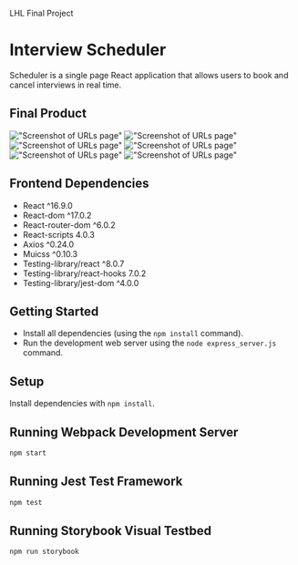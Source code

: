 LHL Final Project   
# Interview Scheduler

Scheduler is a single page React application that allows users to book and cancel interviews in real time.


## Final Product

!["Screenshot of URLs page"](https://github.com/nsagias/lhl_final/blob/master/docs/01_landing_login_page.png)
!["Screenshot of URLs page"](https://github.com/nsagias/lhl_final/blob/master/docs/02_dashboard.png)
!["Screenshot of URLs page"](https://github.com/nsagias/lhl_final/blob/master/docs/03_request_money.png)
!["Screenshot of URLs page"](https://github.com/nsagias/lhl_final/blob/master/docs/04_choose_cards.png)
!["Screenshot of URLs page"](https://github.com/nsagias/lhl_final/blob/master/docs/05_choose_theme.png)
!["Screenshot of URLs page"](https://github.com/nsagias/lhl_final/blob/master/docs/06_logout.png)


## Frontend Dependencies
- React                       ^16.9.0 
- React-dom                   ^17.0.2
- React-router-dom            ^6.0.2
- React-scripts                4.0.3
- Axios                       ^0.24.0
- Muicss                      ^0.10.3
- Testing-library/react       ^8.0.7
- Testing-library/react-hooks  7.0.2
- Testing-library/jest-dom    ^4.0.0





## Getting Started

- Install all dependencies (using the `npm install` command).
- Run the development web server using the `node express_server.js` command.

## Setup

Install dependencies with `npm install`.

## Running Webpack Development Server

```sh
npm start
```

## Running Jest Test Framework

```sh
npm test
```

## Running Storybook Visual Testbed

```sh
npm run storybook
```
